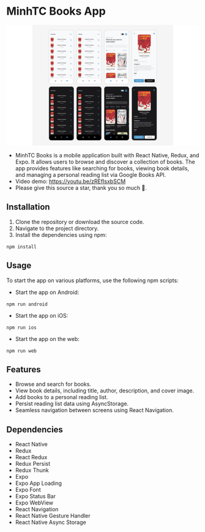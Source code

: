 # MinhTC Books App

![Demo](images/demo.webp)

- MinhTC Books is a mobile application built with React Native, Redux, and Expo. It allows users to browse and discover a collection of books. The app provides features like searching for books, viewing book details, and managing a personal reading list via Google Books API.
- Video demo: https://youtu.be/zREfIsxbSCM
- Please give this source a star, thank you so much 🥰.

## Installation

1. Clone the repository or download the source code.
2. Navigate to the project directory.
3. Install the dependencies using npm:

```shell
npm install
```

## Usage

To start the app on various platforms, use the following npm scripts:

- Start the app on Android:

```shell
npm run android
```

- Start the app on iOS:

```shell
npm run ios
```

- Start the app on the web:

```shell
npm run web
```

## Features

- Browse and search for books.
- View book details, including title, author, description, and cover image.
- Add books to a personal reading list.
- Persist reading list data using AsyncStorage.
- Seamless navigation between screens using React Navigation.

## Dependencies

- React Native
- Redux
- React Redux
- Redux Persist
- Redux Thunk
- Expo
- Expo App Loading
- Expo Font
- Expo Status Bar
- Expo WebView
- React Navigation
- React Native Gesture Handler
- React Native Async Storage
